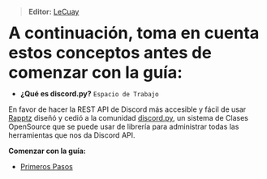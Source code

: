 
> **<i class="fas fa-user"></i> Editor:** [LeCuay](https://github.com/LeCuay)

<font size=6> **A continuación, toma en cuenta estos conceptos antes de comenzar con la guía:** </font>

* **¿Qué es discord.py?** `Espacio de Trabajo`

En favor de hacer la REST API de Discord más accesible y fácil de usar [Rapptz](https://github.com/Rapptz) diseñó y cedió a la comunidad [discord.py](https://github.com/Rapptz/discord.py), un sistema de Clases OpenSource que se puede usar de librería para administrar todas las herramientas que nos da Discord API.

**<i class="fas fa-arrow-circle-right"></i> Comenzar con la guía:**
* [Primeros Pasos](/py/primeros-pasos.md)
